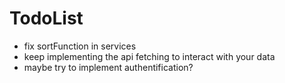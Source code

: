 # TodoList

- fix sortFunction in services
- keep implementing the api fetching to interact with your data
- maybe try to implement authentification?
